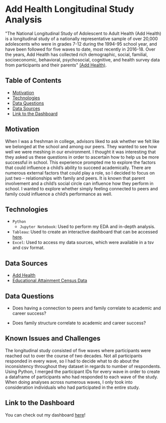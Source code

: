 # Add Health Longitudinal Study Analysis

"The National Longitudinal Study of Adolescent to Adult Health (Add Health) is a longitudinal study of a nationally representative sample of over 20,000 adolescents who were in grades 7-12 during the 1994-95 school year, and have been followed for five waves to date, most recently in 2016-18. Over the years, Add Health has collected rich demographic, social, familial, socioeconomic, behavioral, psychosocial, cognitive, and health survey data from participants and their parents" [(Add Health)](#https://addhealth.cpc.unc.edu/).
## Table of Contents
* [Motivation](#Motivation)
* [Technologies](#Technologies)
* [Data Questions](#Data-Questions)
* [Data Sources](#Data-Sources)
* [Link to the Dashboard](#Link-to-the-Dashboard)

## Motivation
When I was a freshman in college, advisors liked to ask whether we felt like we belonged at the school and among our peers.
They wanted to see how well we were meshing in our environment.
I thought it was interesting that they asked us these questions in order to ascertain how to help us be more successful in school.
This experience prompted me to explore the factors that could influence a child’s ability to succeed academically.
There are numerous external factors that could play a role, so I decided to focus on just two – relationships with family and peers.
It is known that parent involvement and a child’s social circle can influence how they perform in school.
I wanted to explore whether simply feeling connected to peers and family could influence a child’s performance as well.

## Technologies
- `Python`
  * `Jupyter Notebook`: Used to perform my EDA and in-depth analysis.
- `Tableau`: Used to create an interactive dashboard that can be accessed [here](#https://public.tableau.com/views/CapstonePresentation_16511648876340/Story1?:language=en-US&publish=yes&:display_count=n&:origin=viz_share_link).
- `Excel`: Used to access my data sources, which were available in a tsv and csv format.

## Data Sources

- [Add Health](https://www.icpsr.umich.edu/web/ICPSR/studies/21600?archive=ICPSR&q=21600)
- [Educational Attainment Census Data](#https://www.census.gov/data/tables/2008/demo/educational-attainment/cps-detailed-tables.html)

## Data Questions
- Does having a connection to peers and family correlate to academic and career success?



- Does family structure correlate to academic and career success?

## Known Issues and Challenges
The longitudinal study consisted of five waves where participants were reached out to over the course of two decades.
Not all participants responded in every wave, so I had to decide what to do about the inconsistency throughout they
dataset in regards to number of respondents. Using Python, I merged the participant IDs for every wave in order to create a dataframe
of participants who had responded to each wave of the study. When doing analyses across numerous waves, I only took into consideration
individuals who had participated in the entire study.

## Link to the Dashboard
You can check out my dashboard [here](#https://public.tableau.com/views/CapstonePresentation_16511648876340/Story1?:language=en-US&publish=yes&:display_count=n&:origin=viz_share_link)!
